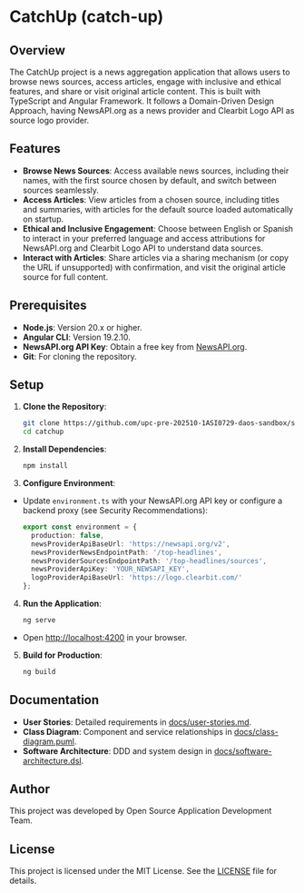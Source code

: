 # CatchUp (catch-up)

## Overview

The CatchUp project is a news aggregation application that allows users to browse news sources, access articles, engage with inclusive and ethical features, and share or visit original article content. This is built with TypeScript and Angular Framework. It follows a Domain-Driven Design Approach, having NewsAPI.org as a news provider and Clearbit Logo API as source logo provider.

## Features

- **Browse News Sources**: Access available news sources, including their names, with the first source chosen by default, and switch between sources seamlessly.
- **Access Articles**: View articles from a chosen source, including titles and summaries, with articles for the default source loaded automatically on startup.
- **Ethical and Inclusive Engagement**: Choose between English or Spanish to interact in your preferred language and access attributions for NewsAPI.org and Clearbit Logo API to understand data sources.
- **Interact with Articles**: Share articles via a sharing mechanism (or copy the URL if unsupported) with confirmation, and visit the original article source for full content.

## Prerequisites

- **Node.js**: Version 20.x or higher.
- **Angular CLI**: Version 19.2.10.
- **NewsAPI.org API Key**: Obtain a free key from [NewsAPI.org](https://newsapi.org).
- **Git**: For cloning the repository.

## Setup

1. **Clone the Repository**:
   ```bash
   git clone https://github.com/upc-pre-202510-1ASI0729-daos-sandbox/s04-hello-angular-consuming-restapi.git
   cd catchup
   ```

2. **Install Dependencies**:
   ```bash
   npm install
   ```

3. **Configure Environment**:

  - Update `environment.ts` with your NewsAPI.org API key or configure a backend proxy (see Security Recommendations):
    ```typescript
    export const environment = {
      production: false,
      newsProviderApiBaseUrl: 'https://newsapi.org/v2',
      newsProviderNewsEndpointPath: '/top-headlines',
      newsProviderSourcesEndpointPath: '/top-headlines/sources',
      newsProviderApiKey: 'YOUR_NEWSAPI_KEY',
      logoProviderApiBaseUrl: 'https://logo.clearbit.com/'
    };
    ```

4. **Run the Application**:
   ```bash
   ng serve
   ```
  - Open [http://localhost:4200](http://localhost:4200) in your browser.

5. **Build for Production**:
   ```bash
   ng build
   ```

## Documentation

- **User Stories**: Detailed requirements in [docs/user-stories.md](docs/user-stories.md).
- **Class Diagram**: Component and service relationships in [docs/class-diagram.puml](docs/class-diagram.puml).
- **Software Architecture**: DDD and system design in [docs/software-architecture.dsl](docs/software-architecture.dsl).

## Author
This project was developed by Open Source Application Development Team.

## License

This project is licensed under the MIT License. See the [LICENSE](LICENSE.md) file for details.
